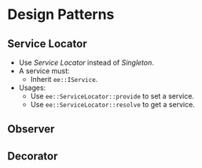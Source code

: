 # Design Patterns
## Service Locator
- Use *Service Locator* instead of *Singleton*.
- A service must:
    + Inherit `ee::IService`.
- Usages:
    + Use `ee::ServiceLocator::provide` to set a service.
    + Use `ee::ServiceLocator::resolve` to get a service.
## Observer
## Decorator